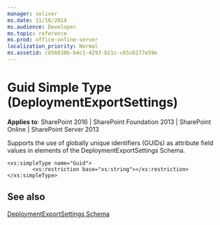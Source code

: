 ```yaml
---
manager: soliver
ms.date: 11/16/2014
ms.audience: Developer
ms.topic: reference
ms.prod: office-online-server
localization_priority: Normal
ms.assetid: c056038b-b4c1-4293-b21c-c65c6277e59e
---
```


# Guid Simple Type (DeploymentExportSettings)

**Applies to**: SharePoint 2016 | SharePoint Foundation 2013 | SharePoint Online | SharePoint Server 2013

Supports the use of globally unique identifiers (GUIDs) as attribute field values in elements of the DeploymentExportSettings Schema.

```
<xs:simpleType name="Guid">
        <xs:restriction base="xs:string"></xs:restriction>
</xs:simpleType>
```

## See also

[DeploymentExportSettings Schema](deploymentexportsettings-schema.md)

<br/>

<br/>








